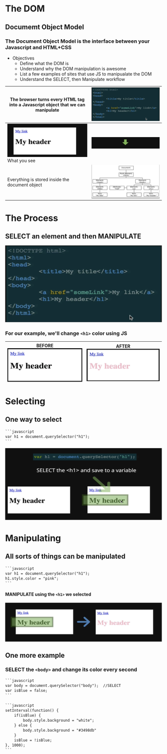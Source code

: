 # The DOM
## Documemt Object Model
### The Document Object Model is the interface between your Javascript and HTML+CSS

* Objectives
  * Define what the DOM is 
  * Understand why the DOM manipulation is awesome
  * List a few examples of sites that use JS to manipualate the DOM
  * Understand the SELECT, then Manipulate workflow

The browser turns every HTML tag into a Javascript object that we can manipulate |![Image of HTML](../01_intro_dom/images/html.png)
-------------------------------------------------------------------------------- | -----------------------------------------------
![Image of What we see](../01_intro_dom/images/see.png) What you see | ![Image of Arrow](../01_intro_dom/images/arrow.png)
Everything is stored inside the document object | ![Image of DOM Chart](../01_intro_dom/images/dom1.png)

# The Process
## SELECT an element and then MANIPULATE
![Image of HTML](../01_intro_dom/images/html.png)
### For our example, we'll change `<h1>` color using JS

BEFORE![Image of What we see before](../01_intro_dom/images/before.png) | AFTER ![Image of what you see after JS changes](../01_intro_dom/images/after.png)
------------------------------------------------------------------- | ---------------------------------------------------------------------------------

# Selecting
## One way to select

    ```javascript
    var h1 = document.querySelector("h1");
    ```

![Image of What is selected](../01_intro_dom/images/select1.png)

# Manipulating
## All sorts of things can be manipulated

    ```javascript
    var h1 = document.querySelector("h1");
    h1.style.color = "pink";
    ```

#### MANIPULATE using the `<h1>` we selected

![Image of h1 being turned pink with JS](../01_intro_dom/images/manipulate.png)

## One more example
### SELECT the `<body>` and change its color every second

    ```javascript
    var body = document.querySelector("body");  //SELECT
    var isBlue = false;
    ```

    ```javascript
    setInterval(function() {
        if(isBlue) {
            body.style.background = "white";
        } else {
            body.style.background = "#3498db"
        }
        isBlue = !isBlue;
    }, 1000);
    ```